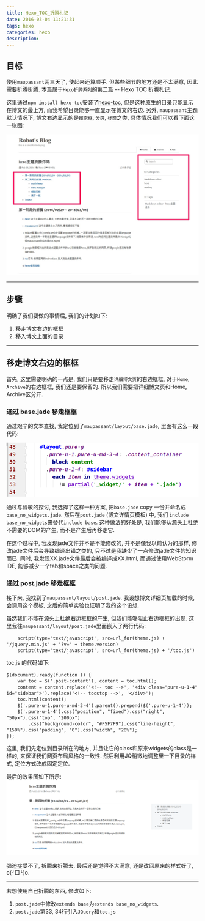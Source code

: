 ```yaml
---
title: Hexo_TOC_折腾札记
date: 2016-03-04 11:21:31
tags: hexo
categories: hexo
description:
---
```




## 目标

使用`maupassant`两三天了, 使起来还算顺手. 但某些细节的地方还是不太满意, 因此需要折腾折腾. 本篇属于`Hexo折腾系列`的第二篇 -- Hexo TOC 折腾札记.

这里通过`npm install hexo-toc`安装了[hexo-toc](https://github.com/bubkoo/hexo-toc), 但是这种原生的目录只能显示在博文的最上方, 而我希望目录能够一直显示在博文的右边. 另外, `maupassant`主题默认情况下, 博文右边显示的是`搜索框`, `分类`, `标签`之类, 具体情况我们可以看下面这一张图:

![](https://raw.githubusercontent.com/linxd5/git_blogs/master/blogs/source/images/9.jpg)

______________________

## 步骤

明确了我们要做的事情后, 我们的计划如下:

1. 移走博文右边的框框
2. 移入博文上面的目录

_____________________


## 移走博文右边的框框

首先, 这里需要明确的一点是, 我们只是要移走`详细博文页`的右边框框, 对于`Home`, `Archive`的右边框框, 我们还是要保留的. 所以我们需要把详细博文页和Home, Archive区分开. 

### 通过 base.jade 移走框框

通过艰辛的文本查找, 我定位到了`maupassant/layout/base.jade`, 里面有这么一段代码:

![](https://raw.githubusercontent.com/linxd5/git_blogs/master/blogs/source/images/10.png)

通过与智敏的探讨, 我选择了这样一种方案, 把`base.jade` copy 一份并命名成 `base_no_widgets.jade`. 然后在`post.jade` (博文详情页模板) 中, 我们 `include base_no_widgets`来替代`include base`. 这种做法的好处是, 我们能够从源头上杜绝不需要的DOM的产生, 而不是产生后再移走它.

在这个过程中, 我发现jade文件并不是不能修改的, 并不是像我以前认为的那样, 修改jade文件后会导致编译出错之类的, 只不过是我缺少了一点修改jade文件的知识而已. 同时, 我发现XX.jade文件最后会被编译成XX.html, 而通过使用WebStorm IDE, 能够减少一个tab和space之类的问题.


### 通过 post.jade 移走框框

接下来, 我找到了`maupassant/layout/post.jade`. 我设想博文详细页加载的时候, 会调用这个模板, 之后的简单实验也证明了我的这个设想.

虽然我们不能在源头上杜绝右边框框的产生, 但我们能够阻止右边框框的出现. 这里我往`maupassant/layout/post.jade`里面嵌入了两行代码:
```
    script(type='text/javascript', src=url_for(theme.js) + '/jquery.min.js' + '?v=' + theme.version)
    script(type='text/javascript', src=url_for(theme.js) + '/toc.js')
```

toc.js 的代码如下:
```
$(document).ready(function () {
    var toc = $('.post-content'), content = toc.html();
    content = content.replace('<!-- toc -->', '<div class="pure-u-1-4" id="sidebar">').replace('<!-- tocstop -->', '</div>');
    toc.html(content);
    $('.pure-u-1.pure-u-md-3-4').parent().prepend($('.pure-u-1-4'));
    $('.pure-u-1-4').css("position", "fixed").css("right", "50px").css("top", "200px")
        .css("background-color", "#F5F7F9").css("line-height", "150%").css("padding", "0").css("width", "20%");
});
```
这里, 我们先定位到目录所在的地方, 并且让它的class和原来widgets的class是一样的, 来保证我们网页布局风格的一致性. 然后利用JQ稍微地调整里一下目录的样式, 定位方式改成固定定位.

最后的效果图如下所示:
![](https://raw.githubusercontent.com/linxd5/git_blogs/master/blogs/source/images/11.png)

强迫症受不了, 折腾来折腾去, 最后还是觉得不大满意, 还是改回原来的样式好了, o(╯□╰)o.

_____________

若想使用自己折腾的东西, 修改如下:

1. `post.jade`中修改`extends base`为`extends base_no_widgets`.
2. `post.jade`第33, 34行引入`JQuery`和`toc.js`

